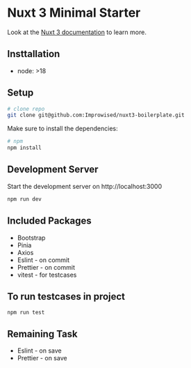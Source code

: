 # Nuxt 3 Minimal Starter

Look at the [Nuxt 3 documentation](https://nuxt.com/docs/getting-started/introduction) to learn more.

## Insttallation

- node: >18

## Setup

```bash
# clone repo
git clone git@github.com:Improwised/nuxt3-boilerplate.git
```

Make sure to install the dependencies:

```bash
# npm
npm install
```

## Development Server

Start the development server on http://localhost:3000

```bash
npm run dev
```

## Included Packages

- Bootstrap
- Pinia
- Axios
- Eslint - on commit 
- Prettier - on commit
- vitest - for testcases

## To run testcases in project

```
npm run test
```

## Remaining Task

- Eslint - on save
- Prettier - on save


